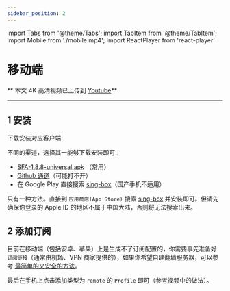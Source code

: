 ```yaml
---
sidebar_position: 2
---
```


import Tabs from '@theme/Tabs';
import TabItem from '@theme/TabItem';
import Mobile from './mobile.mp4';
import ReactPlayer from 'react-player'

# 移动端

** 本文 4K 高清视频已上传到 [Youtube](https://www.youtube.com/watch?v=J4IFKoUUGWM&t=5s)**

<ReactPlayer controls url={Mobile}  width="100%" height="100%" />

---

## 1 安装

下载安装对应客户端:

<Tabs groupId="operating-systems">
<TabItem value="android" label="安卓 Android">

不同的渠道，选择其一能够下载安装即可：

- [SFA-1.8.8-universal.apk](pathname:///assets/release/SFA-universal.apk) （常用）
- [Github 通道](https://github.com/SagerNet/sing-box/releases/latest)（可能打不开）
- 在 Google Play 直接搜索 [sing-box](https://play.google.com/store/apps/details?id=io.nekohasekai.sfa)（国产手机不适用）

</TabItem>

<TabItem value="ios" label="苹果 iPhone、iPad">

只有一种方法。直接到 `应用商店(App Store)` 搜索 [sing-box](https://apps.apple.com/us/app/sing-box/id6451272673) 并安装即可。但请先确保你登录的 Apple ID 的地区不属于中国大陆，否则将无法搜索出来。

</TabItem>

</Tabs>

## 2 添加订阅

目前在移动端（包括安卓、苹果）上是生成不了订阅配置的，你需要事先准备好 `订阅链接`（通常由机场、VPN 商家提供的），如果你希望自建翻墙服务器，可以参考 [最简单的又安全的方法](../outbound/myself.md)。

最后在手机上点击添加类型为 `remote` 的 `Profile` 即可（参考视频中的做法）。
